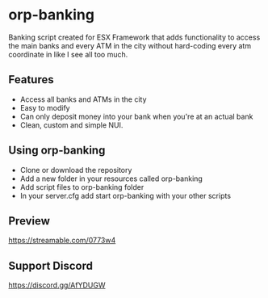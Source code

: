 # orp-banking
Banking script created for ESX Framework that adds functionality to access the main banks and every ATM in the city without hard-coding every atm coordinate in like I see all too much.

## Features
- Access all banks and ATMs in the city
- Easy to modify
- Can only deposit money into your bank when you're at an actual bank
- Clean, custom and simple NUI.

## Using orp-banking
- Clone or download the repository
- Add a new folder in your resources called orp-banking
- Add script files to orp-banking folder
- In your server.cfg add start orp-banking with your other scripts

## Preview
https://streamable.com/0773w4

## Support Discord
https://discord.gg/AfYDUGW

